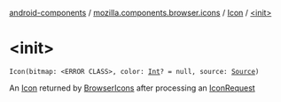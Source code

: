 [android-components](../../index.md) / [mozilla.components.browser.icons](../index.md) / [Icon](index.md) / [&lt;init&gt;](./-init-.md)

# &lt;init&gt;

`Icon(bitmap: <ERROR CLASS>, color: `[`Int`](https://kotlinlang.org/api/latest/jvm/stdlib/kotlin/-int/index.html)`? = null, source: `[`Source`](-source/index.md)`)`

An [Icon](index.md) returned by [BrowserIcons](../-browser-icons/index.md) after processing an [IconRequest](../-icon-request/index.md)

